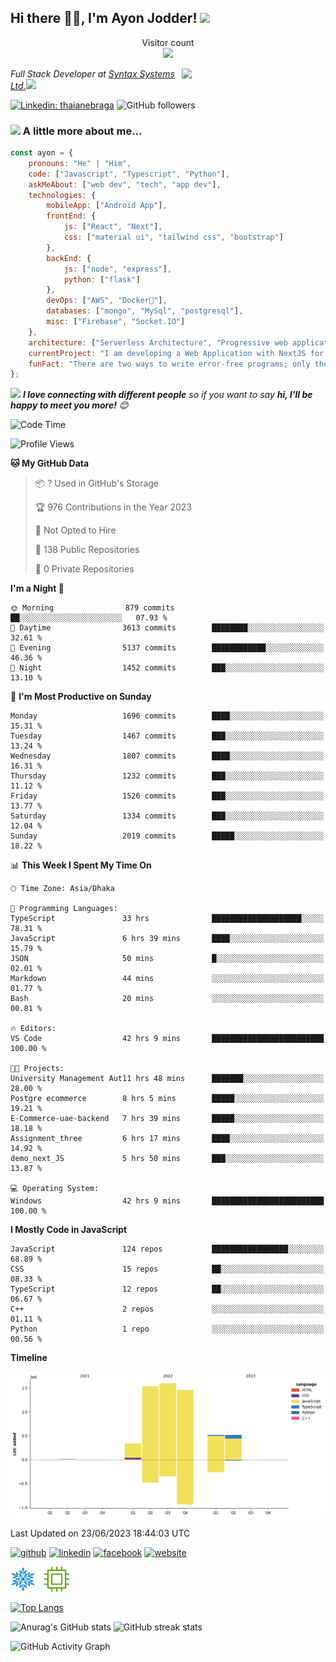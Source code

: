 
<h2>Hi there 👋🏻, I'm Ayon Jodder! <img src="https://media.giphy.com/media/12oufCB0MyZ1Go/giphy.gif" width="50"></h2>

<p align="center"> 
  Visitor count<br>
  <img src="https://profile-counter.glitch.me/AyonJD/count.svg" />
</p>

<img align='right' src="https://media.giphy.com/media/M9gbBd9nbDrOTu1Mqx/giphy.gif" width="230">
<p><em>Full Stack Developer at <a href="#">Syntax Systems Ltd.</a><img src="https://media.giphy.com/media/WUlplcMpOCEmTGBtBW/giphy.gif" width="30"> 
</em></p>

<!-- ![A MERN Stack Developer](https://raw.githubusercontent.com/AyonJD/AyonJD/main/cover.jpg) -->

[![Linkedin: thaianebraga](https://img.shields.io/badge/-ayon-blue?style=flat-square&logo=Linkedin&logoColor=white&link=https://www.linkedin.com/in/ayon-jodder/)](https://www.linkedin.com/in/ayon-jodder/)
![GitHub followers](https://img.shields.io/github/followers/AyonJD?label=Follow&style=social)

### <img src="https://media.giphy.com/media/VgCDAzcKvsR6OM0uWg/giphy.gif" width="50"> A little more about me... 

```javascript
const ayon = {
    pronouns: "He" | "Him",
    code: ["Javascript", "Typescript", "Python"],
    askMeAbout: ["web dev", "tech", "app dev"],
    technologies: {
        mobileApp: ["Android App"],
        frontEnd: {
            js: ["React", "Next"],
            css: ["material ui", "tailwind css", "bootstrap"]
        },
        backEnd: {
            js: ["node", "express"],
            python: ["flask"]
        },
        devOps: ["AWS", "Docker🐳"],
        databases: ["mongo", "MySql", "postgresql"],
        misc: ["Firebase", "Socket.IO"]
    },
    architecture: ["Serverless Architecture", "Progressive web applications", "Single page applications"],
    currentProject: "I am developing a Web Application with NextJS for Syntax Systems Ltd."
    funFact: "There are two ways to write error-free programs; only the third one works"
};
```
<img src="https://media.giphy.com/media/LnQjpWaON8nhr21vNW/giphy.gif" width="60"> <em><b>I love connecting with different people</b> so if you want to say <b>hi, I'll be happy to meet you more!</b> 😊</em>

<!--START_SECTION:waka-->
![Code Time](http://img.shields.io/badge/Code%20Time-237%20hrs%2055%20mins-blue)

![Profile Views](http://img.shields.io/badge/Profile%20Views-22-blue)

**🐱 My GitHub Data** 

> 📦 ? Used in GitHub's Storage 
 > 
> 🏆 976 Contributions in the Year 2023
 > 
> 🚫 Not Opted to Hire
 > 
> 📜 138 Public Repositories 
 > 
> 🔑 0 Private Repositories 
 > 
**I'm a Night 🦉** 

```text
🌞 Morning                879 commits         ██░░░░░░░░░░░░░░░░░░░░░░░   07.93 % 
🌆 Daytime                3613 commits        ████████░░░░░░░░░░░░░░░░░   32.61 % 
🌃 Evening                5137 commits        ████████████░░░░░░░░░░░░░   46.36 % 
🌙 Night                  1452 commits        ███░░░░░░░░░░░░░░░░░░░░░░   13.10 % 
```
📅 **I'm Most Productive on Sunday** 

```text
Monday                   1696 commits        ████░░░░░░░░░░░░░░░░░░░░░   15.31 % 
Tuesday                  1467 commits        ███░░░░░░░░░░░░░░░░░░░░░░   13.24 % 
Wednesday                1807 commits        ████░░░░░░░░░░░░░░░░░░░░░   16.31 % 
Thursday                 1232 commits        ███░░░░░░░░░░░░░░░░░░░░░░   11.12 % 
Friday                   1526 commits        ███░░░░░░░░░░░░░░░░░░░░░░   13.77 % 
Saturday                 1334 commits        ███░░░░░░░░░░░░░░░░░░░░░░   12.04 % 
Sunday                   2019 commits        █████░░░░░░░░░░░░░░░░░░░░   18.22 % 
```


📊 **This Week I Spent My Time On** 

```text
🕑︎ Time Zone: Asia/Dhaka

💬 Programming Languages: 
TypeScript               33 hrs              ████████████████████░░░░░   78.31 % 
JavaScript               6 hrs 39 mins       ████░░░░░░░░░░░░░░░░░░░░░   15.79 % 
JSON                     50 mins             █░░░░░░░░░░░░░░░░░░░░░░░░   02.01 % 
Markdown                 44 mins             ░░░░░░░░░░░░░░░░░░░░░░░░░   01.77 % 
Bash                     20 mins             ░░░░░░░░░░░░░░░░░░░░░░░░░   00.81 % 

🔥 Editors: 
VS Code                  42 hrs 9 mins       █████████████████████████   100.00 % 

🐱‍💻 Projects: 
University Management Aut11 hrs 48 mins      ███████░░░░░░░░░░░░░░░░░░   28.00 % 
Postgre ecommerce        8 hrs 5 mins        █████░░░░░░░░░░░░░░░░░░░░   19.21 % 
E-Commerce-uae-backend   7 hrs 39 mins       █████░░░░░░░░░░░░░░░░░░░░   18.18 % 
Assignment_three         6 hrs 17 mins       ████░░░░░░░░░░░░░░░░░░░░░   14.92 % 
demo_next_JS             5 hrs 50 mins       ███░░░░░░░░░░░░░░░░░░░░░░   13.87 % 

💻 Operating System: 
Windows                  42 hrs 9 mins       █████████████████████████   100.00 % 
```

**I Mostly Code in JavaScript** 

```text
JavaScript               124 repos           █████████████████░░░░░░░░   68.89 % 
CSS                      15 repos            ██░░░░░░░░░░░░░░░░░░░░░░░   08.33 % 
TypeScript               12 repos            ██░░░░░░░░░░░░░░░░░░░░░░░   06.67 % 
C++                      2 repos             ░░░░░░░░░░░░░░░░░░░░░░░░░   01.11 % 
Python                   1 repo              ░░░░░░░░░░░░░░░░░░░░░░░░░   00.56 % 
```



**Timeline**

![Lines of Code chart](https://raw.githubusercontent.com/AyonJD/AyonJD/master/assets/bar_graph.png)


 Last Updated on 23/06/2023 18:44:03 UTC
<!--END_SECTION:waka-->


[<img src='https://cdn.jsdelivr.net/npm/simple-icons@3.0.1/icons/github.svg' alt='github' height='40'>](https://github.com/AyonJD)  [<img src='https://cdn.jsdelivr.net/npm/simple-icons@3.0.1/icons/linkedin.svg' alt='linkedin' height='40'>](https://www.linkedin.com/in/ayon-jodder/)  [<img src='https://cdn.jsdelivr.net/npm/simple-icons@3.0.1/icons/facebook.svg' alt='facebook' height='40'>](https://www.facebook.com/ayon.jodder.75)  [<img src='https://cdn.jsdelivr.net/npm/simple-icons@3.0.1/icons/icloud.svg' alt='website' height='40'>](https://ayon-jodder-portfolio.web.app/)  

<a href='https://archiveprogram.github.com/'><img src='https://raw.githubusercontent.com/acervenky/animated-github-badges/master/assets/acbadge.gif' width='40' height='40'></a> <a href='https://docs.github.com/en/developers'><img src='https://raw.githubusercontent.com/acervenky/animated-github-badges/master/assets/devbadge.gif' width='40' height='40'></a> 

[![Top Langs](https://github-readme-stats.vercel.app/api/top-langs/?username=AyonJD&theme=cobalt)](https://github.com/anuraghazra/github-readme-stats)

![Anurag's GitHub stats](https://github-readme-stats.vercel.app/api?username=AyonJD&show_icons=true&theme=cobalt) ![GitHub streak stats](https://github-readme-streak-stats.herokuapp.com/?user=AyonJD&theme=cobalt)  

![GitHub Activity Graph](https://activity-graph.herokuapp.com/graph?username=AyonJD&theme=cobalt)  




